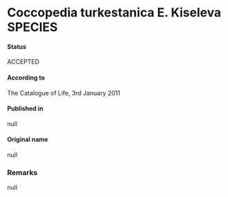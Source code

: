 # Coccopedia turkestanica E. Kiseleva SPECIES

#### Status
ACCEPTED

#### According to
The Catalogue of Life, 3rd January 2011

#### Published in
null

#### Original name
null

### Remarks
null